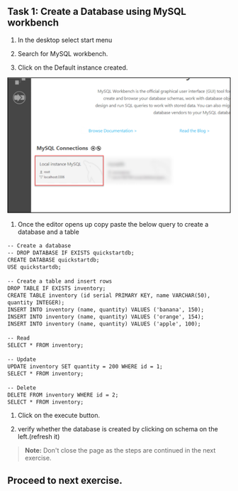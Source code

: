 ## Task 1: Create a Database using MySQL workbench

1. In the desktop select start menu

1. Search for MySQL workbench.

1.  Click on the Default instance created.

   ![Workbench](Media/workbench.png)

1. Once the editor opens up copy paste the below query to create a database and a table  

  ```
  -- Create a database
  -- DROP DATABASE IF EXISTS quickstartdb;
  CREATE DATABASE quickstartdb;
  USE quickstartdb;
  
  -- Create a table and insert rows
  DROP TABLE IF EXISTS inventory;
  CREATE TABLE inventory (id serial PRIMARY KEY, name VARCHAR(50), quantity INTEGER);
  INSERT INTO inventory (name, quantity) VALUES ('banana', 150);
  INSERT INTO inventory (name, quantity) VALUES ('orange', 154);
  INSERT INTO inventory (name, quantity) VALUES ('apple', 100);
  
  -- Read
  SELECT * FROM inventory;
  
  -- Update
  UPDATE inventory SET quantity = 200 WHERE id = 1;
  SELECT * FROM inventory;
  
  -- Delete
  DELETE FROM inventory WHERE id = 2;
  SELECT * FROM inventory;
  
  ```
1. Click on the execute button.

1. verify whether the database is created by clicking on schema on the left.(refresh it)

  >**Note:** Don't close the page as the steps are continued in the next exercise.

## Proceed to next exercise.

